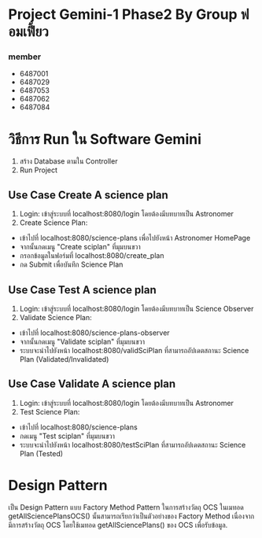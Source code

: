 # Project Gemini-1 Phase2 By Group ฟอมเฟี้ยว 

### member

* 6487001
* 6487029
* 6487053
* 6487062
* 6487084

# วิธีการ Run ใน Software Gemini 
1. สร้าง Database ตามใน Controller
2. Run Project

## Use Case Create A science plan 
   1.  Login: เข้าสู่ระบบที่ localhost:8080/login โดยต้องมีบทบาทเป็น Astronomer
2. Create Science Plan:
  - เข้าไปที่ localhost:8080/science-plans เพื่อไปยังหน้า Astronomer HomePage
  -  จากนั้นกดเมนู "Create sciplan" ที่มุมบนขวา
  - กรอกข้อมูลในฟอร์มที่ localhost:8080/create_plan
  -  กด Submit เพื่อบันทึก Science Plan

## Use Case Test A science plan
1. Login: เข้าสู่ระบบที่ localhost:8080/login โดยต้องมีบทบาทเป็น Science Observer
2.  Validate Science Plan:
 -  เข้าไปที่ localhost:8080/science-plans-observer
 - จากนั้นกดเมนู "Validate sciplan" ที่มุมบนขวา
 - ระบบจะนำไปยังหน้า localhost:8080/validSciPlan ที่สามารถอัปเดตสถานะ Science Plan (Validated/Invalidated)

## Use Case Validate A science plan
1. Login: เข้าสู่ระบบที่ localhost:8080/login โดยต้องมีบทบาทเป็น Astronomer
2.  Test Science Plan:
 -  เข้าไปที่ localhost:8080/science-plans
 - กดเมนู "Test sciplan" ที่มุมบนขวา
- ระบบจะนำไปยังหน้า localhost:8080/testSciPlan ที่สามารถอัปเดตสถานะ Science Plan (Tested)



# Design Pattern

เป็น Design Pattern แบบ Factory Method Pattern ในการสร้างวัตถุ OCS ในเมทอด getAllSciencePlansOCS() นั้นสามารถเรียกว่าเป็นตัวอย่างของ Factory Method เนื่องจากมีการสร้างวัตถุ OCS โดยใช้เมทอด getAllSciencePlans() ของ OCS เพื่อรับข้อมูล.

